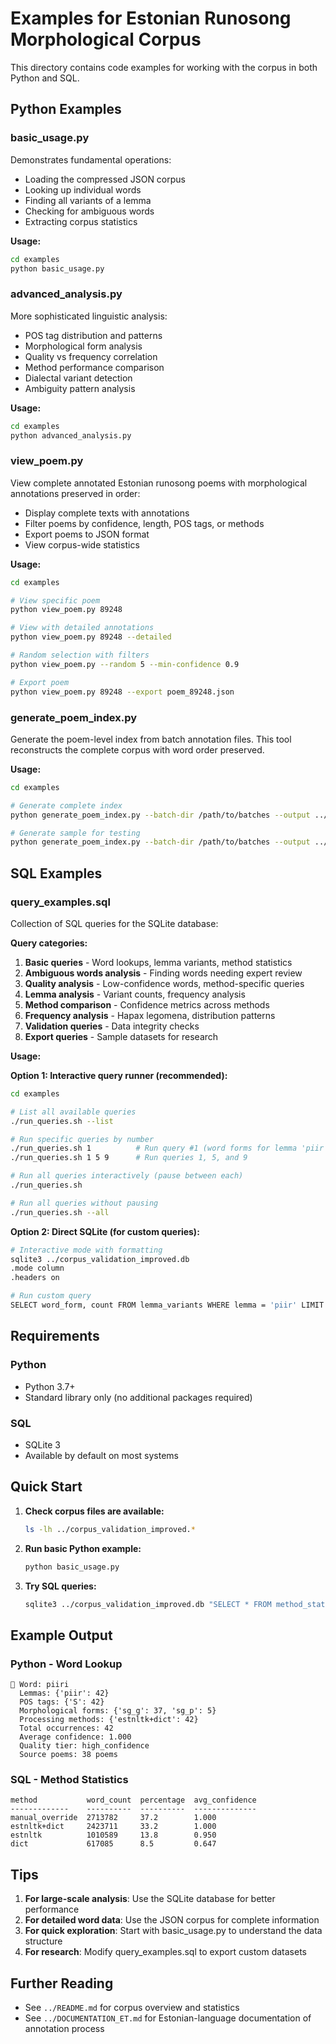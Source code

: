 # Examples for Estonian Runosong Morphological Corpus

This directory contains code examples for working with the corpus in both Python and SQL.

## Python Examples

### basic_usage.py

Demonstrates fundamental operations:
- Loading the compressed JSON corpus
- Looking up individual words
- Finding all variants of a lemma
- Checking for ambiguous words
- Extracting corpus statistics

**Usage:**
```bash
cd examples
python basic_usage.py
```

### advanced_analysis.py

More sophisticated linguistic analysis:
- POS tag distribution and patterns
- Morphological form analysis
- Quality vs frequency correlation
- Method performance comparison
- Dialectal variant detection
- Ambiguity pattern analysis

**Usage:**
```bash
cd examples
python advanced_analysis.py
```

### view_poem.py 

View complete annotated Estonian runosong poems with morphological annotations preserved in order:
- Display complete texts with annotations
- Filter poems by confidence, length, POS tags, or methods
- Export poems to JSON format
- View corpus-wide statistics

**Usage:**
```bash
cd examples

# View specific poem
python view_poem.py 89248

# View with detailed annotations
python view_poem.py 89248 --detailed

# Random selection with filters
python view_poem.py --random 5 --min-confidence 0.9

# Export poem
python view_poem.py 89248 --export poem_89248.json
```

### generate_poem_index.py 

Generate the poem-level index from batch annotation files. This tool reconstructs the complete corpus with word order preserved.

**Usage:**
```bash
cd examples

# Generate complete index
python generate_poem_index.py --batch-dir /path/to/batches --output ../poems_index.json.gz

# Generate sample for testing
python generate_poem_index.py --batch-dir /path/to/batches --output ../sample.json.gz --sample 10
```

## SQL Examples

### query_examples.sql

Collection of SQL queries for the SQLite database:

**Query categories:**
1. **Basic queries** - Word lookups, lemma variants, method statistics
2. **Ambiguous words analysis** - Finding words needing expert review
3. **Quality analysis** - Low-confidence words, method-specific queries
4. **Lemma analysis** - Variant counts, frequency analysis
5. **Method comparison** - Confidence metrics across methods
6. **Frequency analysis** - Hapax legomena, distribution patterns
7. **Validation queries** - Data integrity checks
8. **Export queries** - Sample datasets for research

**Usage:**

**Option 1: Interactive query runner (recommended):**
```bash
cd examples

# List all available queries
./run_queries.sh --list

# Run specific queries by number
./run_queries.sh 1          # Run query #1 (word forms for lemma 'piir')
./run_queries.sh 1 5 9      # Run queries 1, 5, and 9

# Run all queries interactively (pause between each)
./run_queries.sh

# Run all queries without pausing
./run_queries.sh --all
```

**Option 2: Direct SQLite (for custom queries):**
```bash
# Interactive mode with formatting
sqlite3 ../corpus_validation_improved.db
.mode column
.headers on

# Run custom query
SELECT word_form, count FROM lemma_variants WHERE lemma = 'piir' LIMIT 10;
```

## Requirements

### Python
- Python 3.7+
- Standard library only (no additional packages required)

### SQL
- SQLite 3
- Available by default on most systems

## Quick Start

1. **Check corpus files are available:**
   ```bash
   ls -lh ../corpus_validation_improved.*
   ```

2. **Run basic Python example:**
   ```bash
   python basic_usage.py
   ```

3. **Try SQL queries:**
   ```bash
   sqlite3 ../corpus_validation_improved.db "SELECT * FROM method_stats;"
   ```

## Example Output

### Python - Word Lookup
```
📝 Word: piiri
  Lemmas: {'piir': 42}
  POS tags: {'S': 42}
  Morphological forms: {'sg_g': 37, 'sg_p': 5}
  Processing methods: {'estnltk+dict': 42}
  Total occurrences: 42
  Average confidence: 1.000
  Quality tier: high_confidence
  Source poems: 38 poems
```

### SQL - Method Statistics
```
method           word_count  percentage  avg_confidence
-------------    ----------  ----------  --------------
manual_override  2713782     37.2        1.000
estnltk+dict     2423711     33.2        1.000
estnltk          1010589     13.8        0.950
dict             617085      8.5         0.647
```

## Tips

1. **For large-scale analysis**: Use the SQLite database for better performance
2. **For detailed word data**: Use the JSON corpus for complete information
3. **For quick exploration**: Start with basic_usage.py to understand the data structure
4. **For research**: Modify query_examples.sql to export custom datasets

## Further Reading

- See `../README.md` for corpus overview and statistics
- See `../DOCUMENTATION_ET.md` for Estonian-language documentation of annotation process

